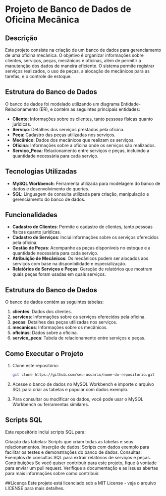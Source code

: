 # Projeto de Banco de Dados de Oficina Mecânica

## Descrição

Este projeto consiste na criação de um banco de dados para gerenciamento de uma oficina mecânica. O objetivo é organizar informações sobre clientes, serviços, peças, mecânicos e oficinas, além de permitir a manutenção dos dados de maneira eficiente. O sistema permite registrar serviços realizados, o uso de peças, a alocação de mecânicos para as tarefas, e o controle de estoque.

## Estrutura do Banco de Dados

O banco de dados foi modelado utilizando um diagrama Entidade-Relacionamento (ER), e contém as seguintes principais entidades:

- **Cliente**: Informações sobre os clientes, tanto pessoas físicas quanto jurídicas.
- **Serviço**: Detalhes dos serviços prestados pela oficina.
- **Peça**: Cadastro das peças utilizadas nos serviços.
- **Mecânico**: Dados dos mecânicos que realizam os serviços.
- **Oficina**: Informações sobre a oficina onde os serviços são realizados.
- **Serviço_Peca**: Relacionamento entre serviços e peças, incluindo a quantidade necessária para cada serviço.

## Tecnologias Utilizadas

- **MySQL Workbench**: Ferramenta utilizada para modelagem do banco de dados e desenvolvimento de queries.
- **SQL**: Linguagem de consulta utilizada para criação, manipulação e gerenciamento do banco de dados.

## Funcionalidades

- **Cadastro de Clientes**: Permite o cadastro de clientes, tanto pessoas físicas quanto jurídicas.
- **Cadastro de Serviços**: Inclui informações sobre os serviços oferecidos pela oficina.
- **Gestão de Peças**: Acompanhe as peças disponíveis no estoque e a quantidade necessária para cada serviço.
- **Atribuição de Mecânicos**: Os mecânicos podem ser alocados aos serviços com base na disponibilidade e especialização.
- **Relatórios de Serviços e Peças**: Geração de relatórios que mostram quais peças foram usadas em quais serviços.

## Estrutura do Banco de Dados

O banco de dados contém as seguintes tabelas:

1. **clientes**: Dados dos clientes.
2. **servicos**: Informações sobre os serviços oferecidos pela oficina.
3. **pecas**: Detalhes das peças utilizadas nos serviços.
4. **mecanicos**: Informações sobre os mecânicos.
5. **oficinas**: Dados sobre a oficina.
6. **servico_peca**: Tabela de relacionamento entre serviços e peças.

## Como Executar o Projeto

1. Clone este repositório:
   ```bash
   git clone https://github.com/seu-usuario/nome-do-repositorio.git
2. Acesse o banco de dados no MySQL Workbench e importe o arquivo SQL para criar as tabelas e popular com dados exemplo.

3. Para consultar ou modificar os dados, você pode usar o MySQL Workbench ou ferramentas similares.

## Scripts SQL

Este repositório inclui scripts SQL para:

Criação das tabelas: Scripts que criam todas as tabelas e seus relacionamentos.
Inserção de dados: Scripts com dados exemplo para facilitar os testes e demonstrações do banco de dados.
Consultas: Exemplos de consultas SQL para extrair relatórios de serviços e peças.
Contribuições
Se você quiser contribuir para este projeto, fique à vontade para enviar um pull request. Verifique a documentação e as issues abertas para mais informações sobre como contribuir.

##Licença
Este projeto está licenciado sob a MIT License - veja o arquivo LICENSE para mais detalhes.
